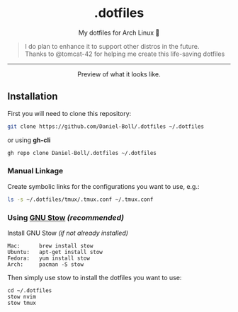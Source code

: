 # <h1 align="center">.dotfiles</h1>

<p align="center">
My dotfiles for Arch Linux 🐧
</p>

> I do plan to enhance it to support other distros in the future.<br>
> Thanks to @tomcat-42 for helping me create this life-saving dotfiles

---

<p align="center">
Preview of what it looks like.
</p>

## Installation

First you will need to clone this repository:

```bash
git clone https://github.com/Daniel-Boll/.dotfiles ~/.dotfiles
```

or using **gh-cli**

```bash
gh repo clone Daniel-Boll/.dotfiles ~/.dotfiles
```

### Manual Linkage

Create symbolic links for the configurations you want to use, e.g.:

```bash
ls -s ~/.dotfiles/tmux/.tmux.conf ~/.tmux.conf
```

### Using [GNU Stow](https://www.gnu.org/software/stow/) _(recommended)_
Install GNU Stow _(if not already installed)_

    Mac:      brew install stow
    Ubuntu:   apt-get install stow
    Fedora:   yum install stow
    Arch:     pacman -S stow

Then simply use stow to install the dotfiles you want to use:
```
cd ~/.dotfiles
stow nvim
stow tmux
```
